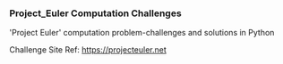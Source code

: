 ### Project_Euler Computation Challenges
'Project Euler' computation problem-challenges and solutions in Python
 
Challenge Site Ref: https://projecteuler.net
